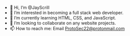 - 👋 Hi, I’m @JayScrill
- 👀 I’m interested in becoming a full stack web developer.
- 🌱 I’m currently learning HTML, CSS, and JavaScript.
- 💞️ I’m looking to collaborate on any website projects.
- 📫 How to reach me: Email ProtoSec22@protonmail.com

<!---
JayScrill/JayScrill is a ✨ special ✨ repository because its `README.md` (this file) appears on your GitHub profile.
You can click the Preview link to take a look at your changes.
--->
